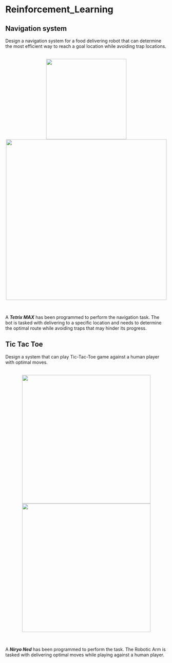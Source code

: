 # Reinforcement_Learning


## Navigation system
Design a navigation system for a food delivering robot that can determine the most efficient way to reach a goal location while avoiding trap locations.
</br>
</br>
<p align="center" >
<img src="https://user-images.githubusercontent.com/90817926/229552813-a3f7d9a2-860f-44e0-bc4a-d2d71591334a.png" width="250" />
<img src="https://user-images.githubusercontent.com/90817926/229553971-511dfc04-fafc-422a-b330-4b270cab8eba.png" width="500"/>
</P>
</br>

A ***Tetrix MAX*** has been programmed to perform the navigation task. The bot is tasked with delivering to a specific location and needs to determine the optimal route while avoiding traps that may hinder its progress.

## Tic Tac Toe
Design a system that can play Tic-Tac-Toe game against a human player with optimal moves.</br>
</br>
<p align="center" >
<img src="https://user-images.githubusercontent.com/90817926/226292800-10cd87c9-f21b-426c-9854-16e62f53d50b.gif" width="400" />
<img src="https://user-images.githubusercontent.com/90817926/202924572-ab7ccacc-a54c-42e8-886b-f72dbbefb25c.png" width="400" />
</P>
</br>

A ***Niryo Ned*** has been programmed to perform the task. The Robotic Arm is tasked with delivering optimal moves while playing against a human player.

